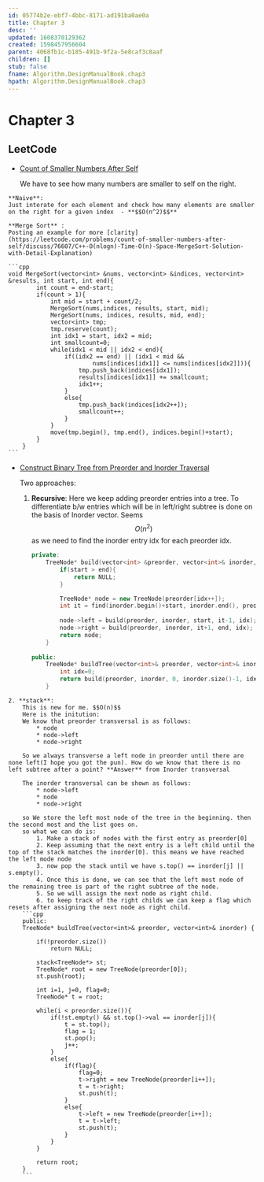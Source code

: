 ```yaml
---
id: 05774b2e-ebf7-4bbc-8171-ad191ba0ae0a
title: Chapter 3
desc: ''
updated: 1608370129362
created: 1598457956604
parent: 4068fb1c-b185-491b-9f2a-5e8caf3c8aaf
children: []
stub: false
fname: Algorithm.DesignManualBook.chap3
hpath: Algorithm.DesignManualBook.chap3
---
```

# Chapter 3

## LeetCode

- [Count of Smaller Numbers After Self](https://leetcode.com/problems/count-of-smaller-numbers-after-self/)

    We have to see how many numbers are smaller to self on the right.

````
**Naive**:
Just interate for each element and check how many elements are smaller on the right for a given index  - **$$O(n^2)$$**

**Merge Sort** :
Posting an example for more [clarity](https://leetcode.com/problems/count-of-smaller-numbers-after-self/discuss/76607/C++-O(nlogn)-Time-O(n)-Space-MergeSort-Solution-with-Detail-Explanation)

```cpp
void MergeSort(vector<int> &nums, vector<int> &indices, vector<int> &results, int start, int end){
        int count = end-start;
        if(count > 1){
            int mid = start + count/2;
            MergeSort(nums,indices, results, start, mid);
            MergeSort(nums, indices, results, mid, end);
            vector<int> tmp;
            tmp.reserve(count);
            int idx1 = start, idx2 = mid;
            int smallcount=0;
            while(idx1 < mid || idx2 < end){
                if((idx2 == end) || (idx1 < mid &&
                        nums[indices[idx1]] <= nums[indices[idx2]])){
                    tmp.push_back(indices[idx1]);
                    results[indices[idx1]] += smallcount;
                    idx1++;
                }
                else{
                    tmp.push_back(indices[idx2++]);
                    smallcount++;
                }
            }
            move(tmp.begin(), tmp.end(), indices.begin()+start);
        }
    }
```
````

- [Construct Binary Tree from Preorder and Inorder Traversal](https://leetcode.com/problems/construct-binary-tree-from-preorder-and-inorder-traversal/)

    Two approaches:

  1. **Recursive**: Here we keep adding preorder entries into a tree. To differentiate b/w entries which will be in left/right subtree is done on the basis of Inorder vector. Seems $$O(n^2)$$ as we need to find the inorder entry idx for each preorder idx.

     ```cpp
     private:
         TreeNode* build(vector<int> &preorder, vector<int>& inorder, int start, int end, int& idx){
             if(start > end){
                 return NULL;
             }

             TreeNode* node = new TreeNode(preorder[idx++]);
             int it = find(inorder.begin()+start, inorder.end(), preorder[idx-1]) - inorder.begin();
             
             node->left = build(preorder, inorder, start, it-1, idx);
             node->right = build(preorder, inorder, it+1, end, idx);
             return node;
         }
         
     public:
         TreeNode* buildTree(vector<int>& preorder, vector<int>& inorder) {
             int idx=0;
             return build(preorder, inorder, 0, inorder.size()-1, idx);
         }
     ```

````
2. **stack**:
    This is new for me. $$O(n)$$ 
    Here is the initution:
    We know that preorder transversal is as follows:
        * node
        * node->left
        * node->right
    
    So we always transverse a left node in preorder until there are none left(I hope you got the pun). How do we know that there is no left subtree after a point? **Answer** from Inorder transversal

    The inorder transversal can be shown as follows:
        * node->left
        * node
        * node->right

    so We store the left most node of the tree in the beginning. then the second most and the list goes on.
    so what we can do is:
        1. Make a stack of nodes with the first entry as preorder[0]
        2. Keep assuming that the next entry is a left child until the top of the stack matches the inorder[0]. this means we have reached the left mode node
        3. now pop the stack until we have s.top() == inorder[j] || s.empty().
        4. Once this is done, we can see that the left most node of the remaining tree is part of the right subtree of the node. 
        5. So we will assign the next node as right child.
        6. to keep track of the right childs we can keep a flag which resets after assigning the next node as right child.
    ```cpp
    public:
    TreeNode* buildTree(vector<int>& preorder, vector<int>& inorder) {
        
        if(!preorder.size())
            return NULL;
        
        stack<TreeNode*> st;
        TreeNode* root = new TreeNode(preorder[0]);
        st.push(root);
        
        int i=1, j=0, flag=0;
        TreeNode* t = root;
        
        while(i < preorder.size()){
            if(!st.empty() && st.top()->val == inorder[j]){
                t = st.top();
                flag = 1;
                st.pop();
                j++;
            }
            else{
                if(flag){
                    flag=0;
                    t->right = new TreeNode(preorder[i++]);
                    t = t->right;
                    st.push(t);
                }
                else{
                    t->left = new TreeNode(preorder[i++]);
                    t = t->left;
                    st.push(t);
                }
            }
        }
        
        return root;
    }
    ```
````


